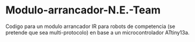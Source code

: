 # Modulo-arrancador-N.E.-Team
 Codigo para un modulo arrancador IR para robots de competencia (se pretende que sea multi-protocolo) en base a un microcontrolador ATtiny13a. 
